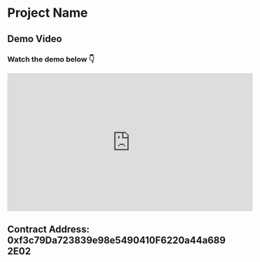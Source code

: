 # Project Name

## Demo Video

### Watch the demo below 👇

<div align="center">
  <iframe width="560" height="315" 
    src="https://www.youtube.com/embed/LpIBpjM78b8" 
    frameborder="0" 
    allow="accelerometer; autoplay; clipboard-write; encrypted-media; gyroscope; picture-in-picture" 
    allowfullscreen>
  </iframe>
</div>

## Contract Address: 0xf3c79Da723839e98e5490410F6220a44a6892E02
